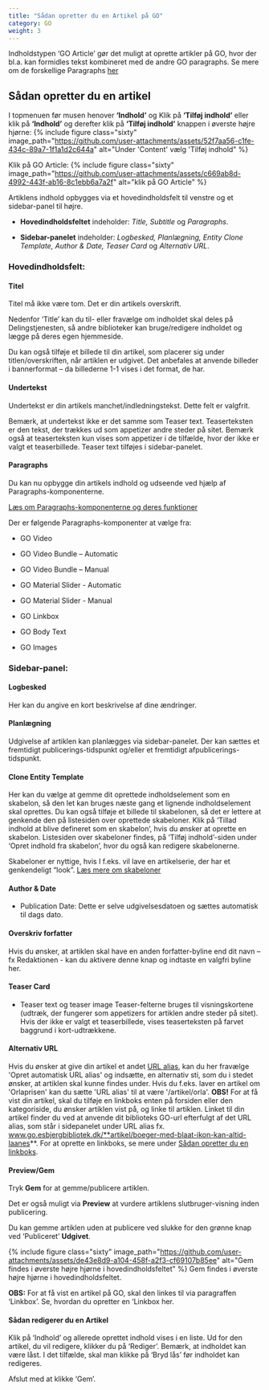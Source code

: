 ```yaml
---
title: "Sådan opretter du en Artikel på GO"
category: GO
weight: 3
---
```

Indholdstypen ‘GO Article’ gør det muligt at oprette artikler på GO, hvor der bl.a. kan formidles tekst kombineret med de andre GO paragraphs. Se mere om de forskellige Paragraphs [her](https://www.folkebibliotekernescms.dk/main/go/paragraphs-go/)

## Sådan opretter du en artikel
I topmenuen før musen henover **‘Indhold’** og Klik på **‘Tilføj indhold’** eller klik på **‘Indhold’** og derefter klik på **‘Tilføj indhold’** knappen i øverste højre hjørne: 
{% include figure class="sixty" image_path="https://github.com/user-attachments/assets/52f7aa56-c1fe-434c-89a7-1f1a1d2c644a" alt="Under 'Content' vælg 'Tilføj indhold" %}

Klik på GO Article:
{% include figure class="sixty" image_path="https://github.com/user-attachments/assets/c669ab8d-4992-443f-ab16-8c1ebb6a7a2f" alt="klik på GO Article" %}


Artiklens indhold opbygges via et hovedindholdsfelt til venstre og et sidebar-panel til højre. 
- **Hovedindholdsfeltet** indeholder: *Title, Subtitle* og *Paragraphs*. 

- **Sidebar-panelet** indeholder: *Logbesked, Planlægning, Entity Clone Template, Author & Date, Teaser Card* og *Alternativ URL*. 

 

### Hovedindholdsfelt: 
#### Titel 
Titel må ikke være tom. Det er din artikels overskrift. 

Nedenfor ‘Title’ kan du til- eller fravælge om indholdet skal deles på Delingstjenesten, så andre biblioteker kan bruge/redigere indholdet og lægge på deres egen hjemmeside. 

Du kan også tilføje et billede til din artikel, som placerer sig under titlen/overskriften, når artiklen er udgivet. Det anbefales at anvende billeder i bannerformat – da billederne 1-1 vises i det format, de har. 
 

#### Undertekst 
Undertekst er din artikels manchet/indledningstekst. Dette felt er valgfrit. 

Bemærk, at undertekst ikke er det samme som Teaser text. Teaserteksten er den tekst, der trækkes ud som appetizer andre steder på sitet. Bemærk også at teaserteksten kun vises som appetizer i de tilfælde, hvor der ikke er valgt et teaserbillede. Teaser text tilføjes i sidebar-panelet. 

#### Paragraphs 
Du kan nu opbygge din artikels indhold og udseende ved hjælp af Paragraphs-komponenterne. 

[Læs om Paragraphs-komponenterne og deres funktioner](https://www.folkebibliotekernescms.dk/main/go/paragraphs-go/)

Der er følgende Paragraphs-komponenter at vælge fra: 
- GO Video 

- GO Video Bundle – Automatic 

- GO Video Bundle – Manual 

- GO Material Slider - Automatic 

- GO Material Slider - Manual 

- GO Linkbox 

- GO Body Text 

- GO Images 

 

### Sidebar-panel: 
#### Logbesked 
Her kan du angive en kort beskrivelse af dine ændringer. 


#### Planlægning 
Udgivelse af artiklen kan planlægges via sidebar-panelet. Der kan sættes et fremtidigt publicerings-tidspunkt og/eller et fremtidigt afpublicerings-tidspunkt. 
 

#### Clone Entity Template 
Her kan du vælge at gemme dit oprettede indholdselement som en skabelon, så den let kan bruges næste gang et lignende indholdselement skal oprettes. Du kan også tilføje et billede til skabelonen, så det er lettere at genkende den på listesiden over oprettede skabeloner. Klik på ‘Tillad indhold at blive defineret som en skabelon’, hvis du ønsker at oprette en skabelon. Listesiden over skabeloner findes, på ‘Tilføj indhold’-siden under ‘Opret indhold fra skabelon’, hvor du også kan redigere skabelonerne. 

Skabeloner er nyttige, hvis I f.eks. vil lave en artikelserie, der har et genkendeligt “look”. [Læs mere om skabeloner](https://www.folkebibliotekernescms.dk/main/indhold/skabeloner/)  
  

#### Author & Date
- Publication Date: Dette er selve udgivelsesdatoen og sættes automatisk til dags dato. 


#### Overskriv forfatter 
Hvis du ønsker, at artiklen skal have en anden forfatter-byline end dit navn – fx Redaktionen - kan du aktivere denne knap og indtaste en valgfri byline her.  

 
#### Teaser Card 
- Teaser text og teaser image 
  Teaser-felterne bruges til visningskortene (udtræk, der fungerer som appetizers for artiklen andre steder på sitet). Hvis der ikke er valgt et teaserbillede, vises teaserteksten på farvet baggrund i kort-udtrækkene. 
 

#### Alternativ URL 
Hvis du ønsker at give din artikel et andet [URL alias](https://www.folkebibliotekernescms.dk/main/indhold/urler/#url-omd%C3%B8bning), kan du her fravælge 'Opret automatisk URL alias' og indsætte, en alternativ sti, som du i stedet ønsker, at artiklen skal kunne findes under. Hvis du f.eks. laver en artikel om 'Orlaprisen' kan du sætte 'URL alias' til at være '/artikel/orla'.
**OBS!** For at få vist din artikel, skal du tilføje en linkboks enten på forsiden eller den kategoriside, du ønsker artiklen vist på, og linke til artiklen. Linket til din artikel finder du ved at anvende dit biblioteks GO-url efterfulgt af det URL alias, som står i sidepanelet under URL alias fx. www.go.esbjergbibliotek.dk/**artikel/boeger-med-blaat-ikon-kan-altid-laanes**. For at oprette en linkboks, se mere under [Sådan opretter du en linkboks](https://www.folkebibliotekernescms.dk/main/go/paragraphs-go/#s%C3%A5dan-opretter-du-en-go-linkbox-paragraph). 

 
#### Preview/Gem 
Tryk **Gem** for at gemme/publicere artiklen. 

Det er også muligt via **Preview** at vurdere artiklens slutbruger-visning inden publicering. 

Du kan gemme artiklen uden at publicere ved slukke for den grønne knap ved ‘Publiceret’ **Udgivet**. 

{% include figure class="sixty" image_path="https://github.com/user-attachments/assets/de43e8d9-a104-458f-a2f3-cf69107b85ee" alt="Gem findes i øverste højre hjørne i hovedindholdsfeltet" %}
Gem findes i øverste højre hjørne i hovedindholdsfeltet. 

**OBS:** For at få vist en artikel på GO, skal den linkes til via paragraffen ‘Linkbox’. Se, hvordan du opretter en ‘Linkbox her.  

 
#### Sådan redigerer du en Artikel 
Klik på ‘Indhold’ og allerede oprettet indhold vises i en liste. Ud for den artikel, du vil redigere, klikker du på ‘Rediger’. Bemærk, at indholdet kan være låst. I det tilfælde, skal man klikke på ‘Bryd lås’ før indholdet kan redigeres.  

Afslut med at klikke ‘Gem’. 
